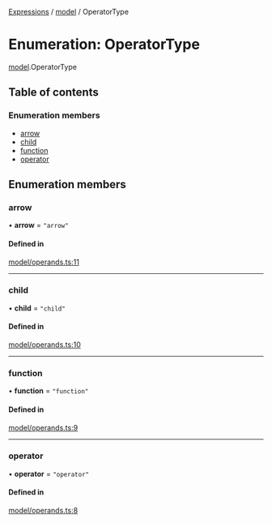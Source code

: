 [Expressions](../README.md) / [model](../modules/model.md) / OperatorType

# Enumeration: OperatorType

[model](../modules/model.md).OperatorType

## Table of contents

### Enumeration members

- [arrow](model.OperatorType.md#arrow)
- [child](model.OperatorType.md#child)
- [function](model.OperatorType.md#function)
- [operator](model.OperatorType.md#operator)

## Enumeration members

### arrow

• **arrow** = `"arrow"`

#### Defined in

[model/operands.ts:11](https://github.com/FlavioLionelRita/js-expressions/blob/774a064/src/lib/model/operands.ts#L11)

___

### child

• **child** = `"child"`

#### Defined in

[model/operands.ts:10](https://github.com/FlavioLionelRita/js-expressions/blob/774a064/src/lib/model/operands.ts#L10)

___

### function

• **function** = `"function"`

#### Defined in

[model/operands.ts:9](https://github.com/FlavioLionelRita/js-expressions/blob/774a064/src/lib/model/operands.ts#L9)

___

### operator

• **operator** = `"operator"`

#### Defined in

[model/operands.ts:8](https://github.com/FlavioLionelRita/js-expressions/blob/774a064/src/lib/model/operands.ts#L8)
